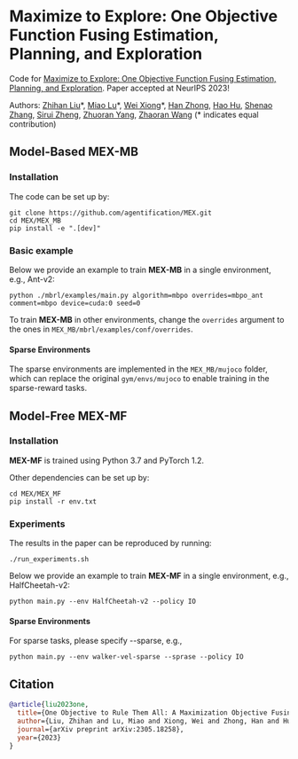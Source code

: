 # Maximize to Explore: One Objective Function Fusing Estimation, Planning, and Exploration

Code for  [Maximize to Explore: One Objective Function Fusing Estimation, Planning, and Exploration](https://arxiv.org/abs/2305.18258). Paper accepted at NeurIPS 2023!

Authors: [Zhihan Liu](https://scholar.google.com/citations?user=uEl_TtkAAAAJ&hl=en)&ast;, [Miao Lu](https://miaolu3.github.io)&ast;, [Wei Xiong](https://weixiongust.github.io/WeiXiongUST/index.html)&ast;, [Han Zhong](https://hanzhong-ml.github.io), [Hao Hu](http://mousehu.cn), [Shenao Zhang](https://shenao-zhang.github.io), [Sirui Zheng](https://openreview.net/profile?id=~Sirui_Zheng2), [Zhuoran Yang](https://zhuoranyang.github.io), [Zhaoran Wang](https://zhaoranwang.github.io) (&ast; indicates equal contribution)

## Model-Based **MEX-MB**

### Installation

The code can be set up by:
    
    git clone https://github.com/agentification/MEX.git
    cd MEX/MEX_MB
    pip install -e ".[dev]"

### Basic example

Below we provide an example to train **MEX-MB** in a single environment, e.g., Ant-v2:

    python ./mbrl/examples/main.py algorithm=mbpo overrides=mbpo_ant comment=mbpo device=cuda:0 seed=0

To train **MEX-MB** in other environments, change the ``overrides`` argument to the ones in ``MEX_MB/mbrl/examples/conf/overrides``.

#### Sparse Environments

The sparse environments are implemented in the ``MEX_MB/mujoco`` folder, which can replace the original ``gym/envs/mujoco`` to enable training in the sparse-reward tasks.

## Model-Free **MEX-MF**

### Installation
**MEX-MF** is trained using Python 3.7 and PyTorch 1.2. 

Other dependencies can be set up by:

    cd MEX/MEX_MF
    pip install -r env.txt

### Experiments
The results in the paper can be reproduced by running:

    ./run_experiments.sh

Below we provide an example to train **MEX-MF** in a single environment, e.g., HalfCheetah-v2:

    python main.py --env HalfCheetah-v2 --policy IO

#### Sparse Environments
For sparse tasks, please specify --sparse, e.g.,

    python main.py --env walker-vel-sparse --sprase --policy IO

## Citation

```bibtex
@article{liu2023one,
  title={One Objective to Rule Them All: A Maximization Objective Fusing Estimation and Planning for Exploration},
  author={Liu, Zhihan and Lu, Miao and Xiong, Wei and Zhong, Han and Hu, Hao and Zhang, Shenao and Zheng, Sirui and Yang, Zhuoran and Wang, Zhaoran},
  journal={arXiv preprint arXiv:2305.18258},
  year={2023}
}
```
